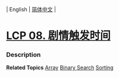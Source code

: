 | English | [简体中文](README.md) |

# [LCP 08. 剧情触发时间](https://leetcode-cn.com/problems/ju-qing-hong-fa-shi-jian)
 ### Description

**Related Topics**  [Array](https://leetcode-cn.com/tag/array) [Binary Search](https://leetcode-cn.com/tag/binary-search) [Sorting](https://leetcode-cn.com/tag/sorting) 